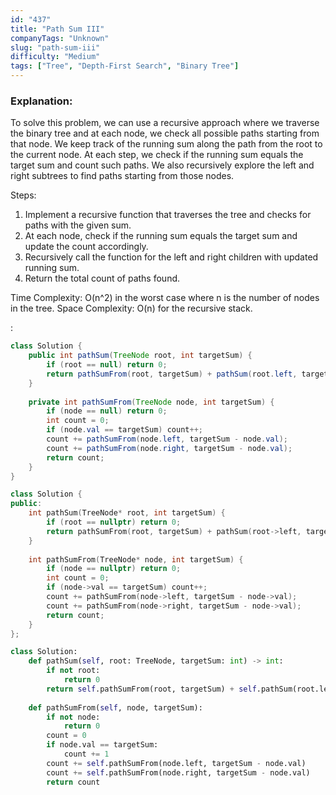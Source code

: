 ```yaml
---
id: "437"
title: "Path Sum III"
companyTags: "Unknown"
slug: "path-sum-iii"
difficulty: "Medium"
tags: ["Tree", "Depth-First Search", "Binary Tree"]
---
```


### Explanation:
To solve this problem, we can use a recursive approach where we traverse the binary tree and at each node, we check all possible paths starting from that node. We keep track of the running sum along the path from the root to the current node. At each step, we check if the running sum equals the target sum and count such paths. We also recursively explore the left and right subtrees to find paths starting from those nodes.

Steps:
1. Implement a recursive function that traverses the tree and checks for paths with the given sum.
2. At each node, check if the running sum equals the target sum and update the count accordingly.
3. Recursively call the function for the left and right children with updated running sum.
4. Return the total count of paths found.

Time Complexity: O(n^2) in the worst case where n is the number of nodes in the tree.
Space Complexity: O(n) for the recursive stack.

:

```java
class Solution {
    public int pathSum(TreeNode root, int targetSum) {
        if (root == null) return 0;
        return pathSumFrom(root, targetSum) + pathSum(root.left, targetSum) + pathSum(root.right, targetSum);
    }
    
    private int pathSumFrom(TreeNode node, int targetSum) {
        if (node == null) return 0;
        int count = 0;
        if (node.val == targetSum) count++;
        count += pathSumFrom(node.left, targetSum - node.val);
        count += pathSumFrom(node.right, targetSum - node.val);
        return count;
    }
}
```

```cpp
class Solution {
public:
    int pathSum(TreeNode* root, int targetSum) {
        if (root == nullptr) return 0;
        return pathSumFrom(root, targetSum) + pathSum(root->left, targetSum) + pathSum(root->right, targetSum);
    }
    
    int pathSumFrom(TreeNode* node, int targetSum) {
        if (node == nullptr) return 0;
        int count = 0;
        if (node->val == targetSum) count++;
        count += pathSumFrom(node->left, targetSum - node->val);
        count += pathSumFrom(node->right, targetSum - node->val);
        return count;
    }
};
```

```python
class Solution:
    def pathSum(self, root: TreeNode, targetSum: int) -> int:
        if not root:
            return 0
        return self.pathSumFrom(root, targetSum) + self.pathSum(root.left, targetSum) + self.pathSum(root.right, targetSum)
    
    def pathSumFrom(self, node, targetSum):
        if not node:
            return 0
        count = 0
        if node.val == targetSum:
            count += 1
        count += self.pathSumFrom(node.left, targetSum - node.val)
        count += self.pathSumFrom(node.right, targetSum - node.val)
        return count
```